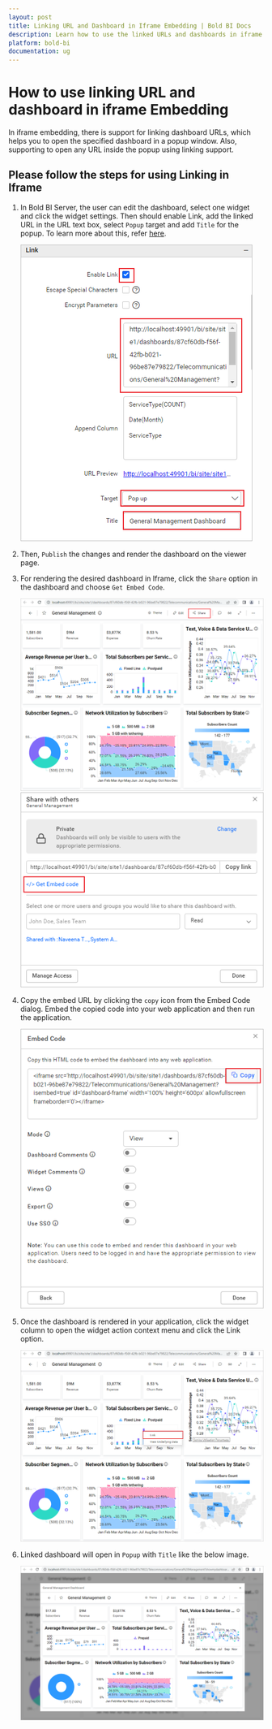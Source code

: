 ```yaml
---
layout: post
title: Linking URL and Dashboard in Iframe Embedding | Bold BI Docs
description: Learn how to use the linked URLs and dashboards in iframe embedding from Bold BI Server. Also, learn how to open any linked URL inside the popup instead a tab.
platform: bold-bi
documentation: ug
---
```


# How to use linking URL and dashboard in iframe Embedding
In iframe embedding, there is support for linking dashboard URLs, which helps you to open the specified dashboard in a popup window. Also, supporting to open any URL inside the popup using linking support.

## Please follow the steps for using Linking in Iframe
1. In Bold BI Server, the user can edit the dashboard, select one widget and click the widget settings. Then should enable Link, add the linked URL in the URL text box, select `Popup` target and add `Title` for the popup. To learn more about this, refer [here](/cloud-bi/visualizing-data/working-with-widgets/linking-urls-and-dashboards/#pop-up).

    ![EnableLinking](/static/assets/embedded/faq/images/enable_linking_propertypanel.png)

2. Then, `Publish` the changes and render the dashboard on the viewer page.

3. For rendering the desired dashboard in Iframe, click the `Share` option in the dashboard and choose `Get Embed Code`.

    ![ShareOption](/static/assets/embedded/faq/images/click_share_option_dshboard.png) 
    ![GetEmbedCode](/static/assets/embedded/faq/images/click_get_embed_code.png) 

4. Copy the embed URL by clicking the `copy` icon from the Embed Code dialog. Embed the copied code into your web application and then run the application.

    ![GetEmbedCode](/static/assets/embedded/faq/images/copy_embed_code_url.png)

5.	Once the dashboard is rendered in your application, click the widget column to open the widget action context menu and click the Link option.

    ![LinkingDashboard](/static/assets/embedded/faq/images/click_linking_option_dashboard.png)

6.	Linked dashboard will open in `Popup` with `Title` like the below image.

    ![PopupDashboard](/static/assets/embedded/faq/images/get_popup_dashboard.png)